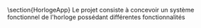 \section{HorlogeApp}
Le projet consiste à concevoir un système fonctionnel de l'horloge possédant différentes fonctionnalités
